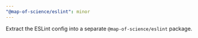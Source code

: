 ```yaml
---
"@map-of-science/eslint": minor
---
```


Extract the ESLint config into a separate `@map-of-science/eslint` package.
